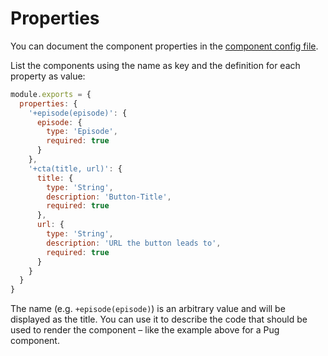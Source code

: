 # Properties

You can document the component properties in the [component config file](/basics/component/#component-file).

List the components using the name as key and the definition for each property as value:

```js
module.exports = {
  properties: {
    '+episode(episode)': {
      episode: {
        type: 'Episode',
        required: true
      }
    },
    '+cta(title, url)': {
      title: {
        type: 'String',
        description: 'Button-Title',
        required: true
      },
      url: {
        type: 'String',
        description: 'URL the button leads to',
        required: true
      }
    }
  }
}
```

The name (e.g. `+episode(episode)`) is an arbitrary value and will be displayed as the title.
You can use it to describe the code that should be used to render the component – like the example above for a Pug component.
